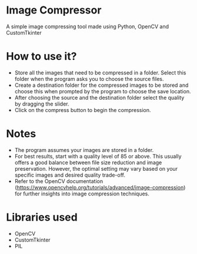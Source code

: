 # Image Compressor
A simple image compressing tool made using Python, OpenCV and CustomTkinter

# How to use it?
- Store all the images that need to be compressed in a folder. Select this folder when the program asks you to choose the source files.
- Create a destination folder for the compressed images to be stored and choose this when prompted by the program to choose the save location.
- After choosing the source and the destination folder select the quality by dragging the slider.
- Click on the compress button to begin the compression.
# Notes
- The program assumes your images are stored in a folder.
- For best results, start with a quality level of 85 or above. This usually offers a good balance between file size reduction and image preservation. However, the optimal setting may vary based on your specific images and desired quality trade-off.
- Refer to the OpenCV documentation (https://www.opencvhelp.org/tutorials/advanced/image-compression) for further insights into image compression techniques.
# Libraries used
- OpenCV
- CustomTkinter
- PIL



